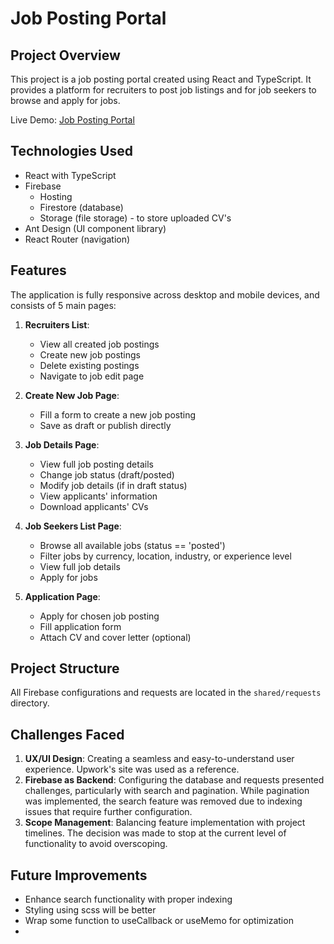 # Job Posting Portal

## Project Overview
This project is a job posting portal created using React and TypeScript. It provides a platform for recruiters to post job listings and for job seekers to browse and apply for jobs.

Live Demo: [Job Posting Portal](https://job-posting-portal-81502.web.app/)

## Technologies Used
- React with TypeScript
- Firebase
  - Hosting
  - Firestore (database)
  - Storage (file storage) - to store uploaded CV's
- Ant Design (UI component library)
- React Router (navigation)

## Features
The application is fully responsive across desktop and mobile devices, and consists of 5 main pages:

1. **Recruiters List**: 
   - View all created job postings
   - Create new job postings
   - Delete existing postings
   - Navigate to job edit page

2. **Create New Job Page**: 
   - Fill a form to create a new job posting
   - Save as draft or publish directly

3. **Job Details Page**: 
   - View full job posting details
   - Change job status (draft/posted)
   - Modify job details (if in draft status)
   - View applicants' information
   - Download applicants' CVs

4. **Job Seekers List Page**: 
   - Browse all available jobs (status == 'posted')
   - Filter jobs by currency, location, industry, or experience level
   - View full job details
   - Apply for jobs

5. **Application Page**: 
   - Apply for chosen job posting
   - Fill application form
   - Attach CV and cover letter (optional)

## Project Structure
All Firebase configurations and requests are located in the `shared/requests` directory.

## Challenges Faced
1. **UX/UI Design**: Creating a seamless and easy-to-understand user experience. Upwork's site was used as a reference.
2. **Firebase as Backend**: Configuring the database and requests presented challenges, particularly with search and pagination. While pagination was implemented, the search feature was removed due to indexing issues that require further configuration.
3. **Scope Management**: Balancing feature implementation with project timelines. The decision was made to stop at the current level of functionality to avoid overscoping.

## Future Improvements
- Enhance search functionality with proper indexing
- Styling using scss will be better
- Wrap some function to useCallback or useMemo for optimization
- 
